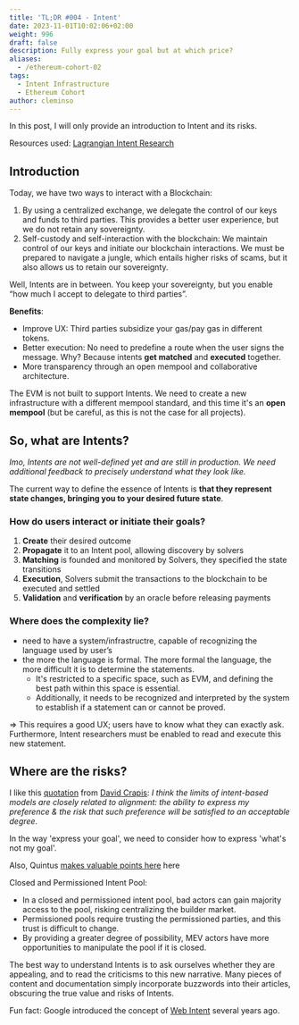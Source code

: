 ```yaml
---
title: 'TL;DR #004 - Intent'
date: 2023-11-01T10:02:06+02:00
weight: 996
draft: false
description: Fully express your goal but at which price?
aliases:
  - /ethereum-cohort-02
tags:
  - Intent Infrastructure
  - Ethereum Cohort
author: cleminso
---
```


In this post, I will only provide an introduction to Intent and its risks.

Resources used: [Lagrangian Intent Research](https://blog.20squares.xyz//lagrangian-intent-search-i/)

## Introduction

Today, we have two ways to interact with a Blockchain:

1. By using a centralized exchange, we delegate the control of our keys and funds to third parties. This provides a better user experience, but we do not retain any sovereignty.
2. Self-custody and self-interaction with the blockchain: We maintain control of our keys and initiate our blockchain interactions. We must be prepared to navigate a jungle, which entails higher risks of scams, but it also allows us to retain our sovereignty.

Well, Intents are in between. You keep your sovereignty, but you enable “how much I accept to delegate to third parties”.

**Benefits**:

-  Improve UX: Third parties subsidize your gas/pay gas in different tokens.
- Better execution: No need to predefine a route when the user signs the message. Why? Because intents **get matched** and **executed** together.
- More transparency through an open mempool and collaborative architecture.

The EVM is not built to support Intents. We need to create a new infrastructure with a different mempool standard, and this time it's an **open mempool** (but be careful, as this is not the case for all projects).

## So, what are Intents?

*Imo, Intents are not well-defined yet and are still in production. We need additional feedback to precisely understand what they look like.*

The current way to define the essence of Intents is **that they represent state changes, bringing you to your desired future state**.

### How do users interact or initiate their goals?

1. **Create** their desired outcome 
2. **Propagate** it to an Intent pool, allowing discovery by solvers
3. **Matching** is founded and monitored by Solvers, they specified the state transitions
4. **Execution**, Solvers submit the transactions to the blockchain to be executed and settled
5. **Validation** and **verification** by an oracle before releasing payments

### Where does the complexity lie?

- need to have a system/infrastructre, capable of recognizing the language used by user’s
- the more the language is formal. The more formal the language, the more difficult it is to determine the statements.
    - It's restricted to a specific space, such as EVM, and defining the best path within this space is essential.
    - Additionally, it needs to be recognized and interpreted by the system to establish if a statement can or cannot be proved.

⇒ This requires a good UX; users have to know what they can exactly ask. Furthermore, Intent researchers must be enabled to read and execute this new statement.

## Where are the risks?

I like this [quotation](https://twitter.com/DavideCrapis/status/1684685728360640513) from [David Crapis](https://twitter.com/DavideCrapis): *I think the limits of intent-based models are closely related to alignment: the ability to express my preference & the risk that such preference will be satisfied to an acceptable degree.*

In the way 'express your goal', we need to consider how to express 'what's not my goal'.

Also, Quintus [makes valuable points here](https://twitter.com/0xQuintus/status/1664288412281737216) here

 Closed and Permissioned Intent Pool: 

- In a closed and permissioned intent pool, bad actors can gain majority access to the pool, risking centralizing the builder market.
- Permissioned pools require trusting the permissioned parties, and this trust is difficult to change.
- By providing a greater degree of possibility, MEV actors have more opportunities to manipulate the pool if it is closed.

The best way to understand Intents is to ask ourselves whether they are appealing, and to read the criticisms to this new narrative. Many pieces of content and documentation simply incorporate buzzwords into their articles, obscuring the true value and risks of Intents.

Fun fact: Google introduced the concept of [Web Intent](https://www.w3.org/TR/web-intents/) several years ago.

